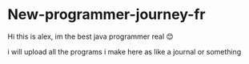 # New-programmer-journey-fr

Hi this is alex, im the best java programmer real 😊

i will upload all the programs i make here as like a journal or something
